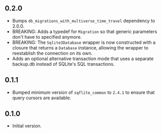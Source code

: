 ## 0.2.0

- Bumps `db_migrations_with_multiverse_time_travel` dependency to 2.0.0.
- BREAKING: Adds a typedef for `Migration` so that generic parameters don't have to specified anymore.
- BREAKING: The `Sqlite3Database` wrapper is now constructed with a closure that returns a `Database` instance, allowing the wrapper to reestablish the connection on its own.
- Adds an optional alternative transaction mode that uses a separate backup.db instead of SQLite's SQL transactions.

## 0.1.1

- Bumped minimum version of `sqflite_common` to `2.4.1` to ensure that query cursors are available.

## 0.1.0

- Initial version.
